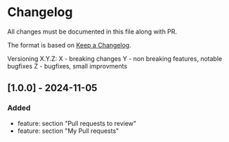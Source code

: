 # Changelog

All changes must be documented in this file along with PR.

The format is based on [Keep a Changelog](https://keepachangelog.com/en/1.0.0/).

Versioning  X.Y.Z:
 X - breaking changes
 Y - non breaking features, notable bugfixes
 Z - bugfixes, small improvments

## [1.0.0] - 2024-11-05
### Added
- feature: section "Pull requests to review"
- feature: section "My Pull requests"
